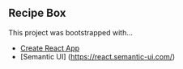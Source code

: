 ## Recipe Box

This project was bootstrapped with...

* [Create React App](https://github.com/facebookincubator/create-react-app)
* [Semantic UI] (https://react.semantic-ui.com/)


